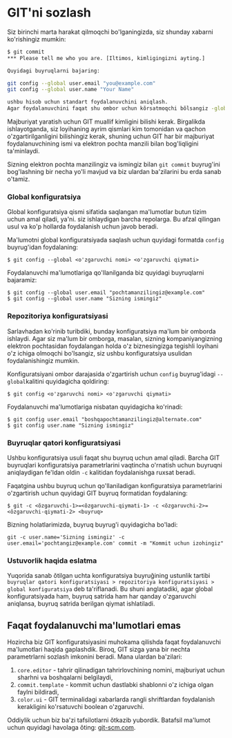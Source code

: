 # GIT'ni sozlash

Siz birinchi marta harakat qilmoqchi bo'lganingizda, siz shunday xabarni ko'rishingiz mumkin:

```bash
$ git commit
*** Please tell me who you are. [Iltimos, kimligingizni ayting.]

Quyidagi buyruqlarni bajaring:

git config --global user.email "you@example.com"
git config --global user.name "Your Name"

ushbu hisob uchun standart foydalanuvchini aniqlash.
Agar foydalanuvchini faqat shu ombor uchun kŏrsatmoqchi bŏlsangiz -global kalitini ŏtkazib yubormang.  
```

Majburiyat yaratish uchun GIT muallif kimligini bilishi kerak. Birgalikda ishlayotganda, siz loyihaning ayrim qismlari kim tomonidan va qachon o'zgartirilganligini bilishingiz kerak, shuning uchun GIT har bir majburiyat foydalanuvchining ismi va elektron pochta manzili bilan bog'liqligini ta'minlaydi.

Sizning elektron pochta manzilingiz va ismingiz bilan `git commit` buyrug'ini bog'lashning bir necha yo'li mavjud va biz ulardan ba'zilarini bu erda sanab o'tamiz.

### Global konfiguratsiya

Global konfiguratsiya qismi sifatida saqlangan ma'lumotlar butun tizim uchun amal qiladi, ya'ni. siz ishlaydigan barcha repolarga. Bu afzal qilingan usul va ko'p hollarda foydalanish uchun javob beradi.     

Ma'lumotni global konfiguratsiyada saqlash uchun quyidagi formatda `config` buyrug'idan foydalaning:

`$ git config --global <o'zgaruvchi nomi> <o'zgaruvchi qiymati>`

Foydalanuvchi ma'lumotlariga qo'llanilganda biz quyidagi buyruqlarni bajaramiz:

```
$ git config --global user.email "pochtamanzilingiz@example.com"
$ git config --global user.name "Sizning ismingiz"
```

### Repozitoriya konfiguratsiyasi

Sarlavhadan ko'rinib turibdiki, bunday konfiguratsiya ma'lum bir omborda ishlaydi. Agar siz ma'lum bir omborga, masalan, sizning kompaniyangizning elektron pochtasidan foydalangan holda o'z biznesingizga tegishli loyihani o'z ichiga olmoqchi bo'lsangiz, siz ushbu konfiguratsiya usulidan foydalanishingiz mumkin.

Konfiguratsiyani ombor darajasida o'zgartirish uchun  `config`  buyrug'idagi `--global`kalitini quyidagicha qoldiring:

`$ git config <o'zgaruvchi nomi> <o'zgaruvchi qiymati>`

Foydalanuvchi ma'lumotlariga nisbatan quyidagicha ko'rinadi:

```
$ git config user.email "boshqapochtamanzilingiz@alternate.com"
$ git config user.name "Sizning ismingiz"
```

### Buyruqlar qatori konfiguratsiyasi

Ushbu konfiguratsiya usuli faqat shu buyruq uchun amal qiladi. Barcha GIT buyruqlari konfiguratsiya parametrlarini vaqtincha o'rnatish uchun buyruqni aniqlaydigan fe'ldan oldin `-c` kalitidan foydalanishga ruxsat beradi.

Faqatgina ushbu buyruq uchun qo'llaniladigan konfiguratsiya parametrlarini o'zgartirish uchun quyidagi GIT buyruq formatidan foydalaning:

`$ git -c <ŏzgaruvchi-1>=<ŏzgaruvchi-qiymati-1> -c <ŏzgaruvchi-2>=<ŏzgaruvchi-qiymati-2> <buyruq>`

Bizning holatlarimizda, buyruq buyrug'i quyidagicha bo'ladi:

`git -c user.name='Sizning ismingiz' -c user.email='pochtangiz@example.com' commit -m "Kommit uchun izohingiz"`

### Ustuvorlik haqida eslatma

Yuqorida sanab ŏtilgan uchta konfiguratsiya buyruğining ustunlik tartibi `buyruqlar qatori konfiguratsiyasi > repozitoriya konfiguratsiyasi > global konfiguratsiya` deb ta'riflanadi. Bu shuni anglatadiki, agar global konfiguratsiyada ham, buyruq satrida ham har qanday o'zgaruvchi aniqlansa, buyruq satrida berilgan qiymat ishlatiladi.

## Faqat foydalanuvchi ma'lumotlari emas

Hozircha biz GIT konfiguratsiyasini muhokama qilishda faqat foydalanuvchi ma'lumotlari haqida gaplashdik. Biroq, GIT sizga yana bir nechta parametrlarni sozlash imkonini beradi. Mana ulardan ba'zilari:

1.  `core.editor` - tahrir qilinadigan tahrirlovchining nomini, majburiyat uchun sharhni va boshqalarni belgilaydi,
2.  `commit.template` - kommit uchun dastlabki shablonni o'z ichiga olgan faylni bildiradi, 
3.  `color.ui` - GIT terminalidagi xabarlarda rangli shriftlardan foydalanish kerakligini ko'rsatuvchi boolean o'zgaruvchi.

Oddiylik uchun biz ba'zi tafsilotlarni ŏtkazib yubordik. Batafsil ma'lumot uchun quyidagi havolaga ŏting:  [git-scm.com](https://git-scm.com/book/ru/v1/Введение-Первоначальная-настройка-Git).